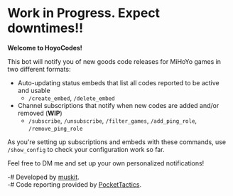 # Work in Progress. Expect downtimes!!

**Welcome to HoyoCodes!**

This bot will notify you of new goods code releases for MiHoYo games in two different formats:
- Auto-updating status embeds that list all codes reported to be active and usable
  - `/create_embed`, `/delete_embed`
- Channel subscriptions that notify when new codes are added and/or removed (**WIP**)
  - `/subscribe`, `/unsubscribe`, `/filter_games`, `/add_ping_role`, `/remove_ping_role`

As you're setting up subscriptions and embeds with these commands, use `/show_config` to check your configuration work so far.

Feel free to DM me and set up your own personalized notifications!

-# Developed by [muskit](https://muskit.net).  
-# Code reporting provided by [PocketTactics](<https://www.pockettactics.com>).